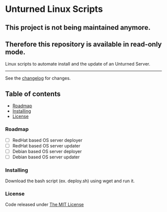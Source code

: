 # Unturned Linux Scripts

## This project is not being maintained anymore. 
## Therefore this repository is available in read-only mode.

Linux scripts to automate install and the update of an Unturned Server.

---------------------------------------

See the [changelog](CHANGELOG.md) for changes.

## Table of contents

* [Roadmap](#roadmap)
* [Installing](#installing)
* [License](#license)

### Roadmap

- [ ] RedHat based OS server deployer
- [ ] RedHat based OS server updater
- [ ] Debian based OS server deployer
- [ ] Debian based OS server updater

### Installing

Download the bash script (ex. deploy.sh) using wget and run it.


### License

Code released under [The MIT License](LICENSE)
